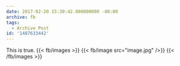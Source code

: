 ```yaml
---
date: 2017-02-20 15:30:42.000000000 -08:00
archive: fb
tags: 
  - Archive Post
id: '1487633442'
---
```


This is true.
{{< fb/images >}}
{{< fb/image src="image.jpg" />}}
{{< /fb/images >}}
